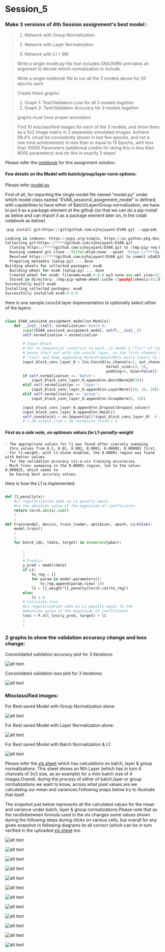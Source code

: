 # Session_5

### Make 3 versions of 4th Session assignment's best model :
> 1. Network with Group Normalization

> 2. Network with Layer Normalization

> 3. Network with L1 + BN


> Write a single model.py file that includes GN/LN/BN and takes an argument to decide which normalization to include.

> Write a single notebook file to run all the 3 models above for 20 epochs each

> Create these graphs:
> 1. Graph 1: Test/Validation Loss for all 3 models together
> 2. Graph 2: Test/Validation Accuracy for 3 models together

> graphs must have proper annotation

> Find 10 misclassified images for each of the 3 models, and show them as a 5x2 image matrix in 3 separately annotated images.  Achieve 99.4% (must be consistently shown in last few epochs, and not a one-time achievement) in  less than or equal to 15 Epochs, with less than 10000 Parameters (additional credits for doing this in less than 8000 parameters) and do this in exactly 3 steps!


Please refer the [notebook](https://github.com/ojhajayant/EVA8/blob/main/session_5/EVA8_session5_assignment.ipynb) for this assignment solution.

#### Few details on the Model with batch/group/layer norm options:

Please refer [model.py](https://github.com/ojhajayant/EVA8/blob/main/session_5/modular/models/model.py)

First of all, for importing the single model file named "model.py" under which model class named "EVA8_session4_assignment_model" is defined, with capabilities to have either of Batch/Layer/Group normalization, we have to put it as a package-element at the github (so that we can do a pip-install as below and can import it as a package element later on, in the colab notebook as below)

```python
!pip install git+https://git@github.com/ojhajayant/EVA8.git --upgrade 

Looking in indexes: https://pypi.org/simple, https://us-python.pkg.dev/colab-wheels/public/simple/
Collecting git+https://****@github.com/ojhajayant/EVA8.git
  Cloning https://****@github.com/ojhajayant/EVA8.git to /tmp/pip-req-build-_vv0i96a
  Running command git clone --filter=blob:none --quiet 'https://****@github.com/ojhajayant/EVA8.git' /tmp/pip-req-build-_vv0i96a
  Resolved https://****@github.com/ojhajayant/EVA8.git to commit a3a82086f39e93297bfbee2bd32774126ad203a3
  Preparing metadata (setup.py) ... done
Building wheels for collected packages: eva8
  Building wheel for eva8 (setup.py) ... done
  Created wheel for eva8: filename=eva8-0.0.0-py3-none-any.whl size=3221 sha256=13c89c20108e24af6e90c535b6c3a81bc9f746f67fa5d314ee2342a78ffe7bb7
  Stored in directory: /tmp/pip-ephem-wheel-cache-15pwa9gt/wheels/91/2b/81/6528ca90c705fbe7f126306baa4c34cd2cbf0ea8fcb5a3dd90
Successfully built eva8
Installing collected packages: eva8
Successfully installed eva8-0.0.0
 ```


Here is one sample conv2d layer implementation to optionally select either of the layers: 	  
```python

class EVA8_session4_assignment_model(nn.Module):
    def __init__(self, normalization='batch'):
        super(EVA8_session4_assignment_model, self).__init__()
        self.normalization = normalization

        # Input Block
        # For nn.Sequential construct to work, it needs a "list" of layers,
        # hence start out with the conv2d layer, as the first element of such
        # "list" and keep appending Norm/Dropout/Relu extra layers to it.
        input_block_conv_layer_0 = [nn.Conv2d(in_channels=1, out_channels=10,
                                              kernel_size=(3, 3),
                                              padding=0, bias=False)]
        if self.normalization == 'batch':
            input_block_conv_layer_0.append(nn.BatchNorm2d(10))
        elif self.normalization == 'layer':
            input_block_conv_layer_0.append(nn.LayerNorm([10, 26, 26]))
        elif self.normalization == 'group':
            input_block_conv_layer_0.append(nn.GroupNorm(5, 10))

        input_block_conv_layer_0.append(nn.Dropout(dropout_value))
        input_block_conv_layer_0.append(nn.ReLU())
        self.convblock1 = nn.Sequential(*input_block_conv_layer_0)  # input_size
        # = 28 output_size = 26 receptive_field = 3

 ```

##### First as a side note, on optimum values for L1-penalty-weight
    - The appropriate values for l1 was found after coarsely sweeping
      thru values from 0.1, 0.01, 0.001, 0.0001, 0.00001, 0.000001 first.
    - For l1-weight, with l1-alone enabled, the 0.00001 region was found with better values
      for the validation accuracy vis-a-vis training accuracies.
    - Much finer sweeping in the 0.00001 region, led to the value: 0.000025, which seems to
      be having best accuracy values.
	  
Here is how the L1 is implemented: 	  
```python

def l1_penalty(x):
    #L1 regularization adds an L1 penalty equal
    #to the absolute value of the magnitude of coefficients
    return torch.abs(x).sum()
	:
	:
def train(model, device, train_loader, optimizer, epoch, L1=False):
    model.train()
	:
	:
    for batch_idx, (data, target) in enumerate(pbar):
        
		:	
		:
        # Predict
        y_pred = model(data)
        if L1:
            to_reg = []
            for param in model.parameters():
                to_reg.append(param.view(-1))
            l1 = l1_weight*l1_penalty(torch.cat(to_reg))
        else:
            l1 = 0
        # Calculate loss
        #L1 regularization adds an L1 penalty equal to the 
        #absolute value of the magnitude of coefficients
        loss = F.nll_loss(y_pred, target) + l1     
        :
		:

 ```


###  2 graphs to show the validation accuracy change and loss change:

Consolidated validation accuracy plot for 3 iterations:

![alt text](https://github.com/ojhajayant/EVA8/blob/main/session_5/model_consolidated_test_acc.png "Logo Title Text 1")

Consolidated validation loss plot for 3 iterations:

![alt text](https://github.com/ojhajayant/EVA8/blob/main/session_5/model_consolidated_test_loss.png "Logo Title Text 1")

###  Misclassified images:

For Best saved Model with Group Normalization alone:

![alt text](https://github.com/ojhajayant/EVA8/blob/main/session_5/misclassified_grp_norm_l1_0.png "Logo Title Text 1")


For Best saved Model with Layer Normalization alone:

![alt text](https://github.com/ojhajayant/EVA8/blob/main/session_5/misclassified_layer_norm_l1_0.png "Logo Title Text 1")


For Best saved Model with Batch Normalization & L1:

![alt text](https://github.com/ojhajayant/EVA8/blob/main/session_5/misclassified_batch_norm_l1_1.png "Logo Title Text 1")



Please refer the [xls sheet](https://github.com/ojhajayant/EVA8/blob/main/session_5/Normalizations.xlsx) which has calculations on batch, layer & group normalizations.
This sheet shows an Nth Layer (which has in turn 4 channels of 3x3 size, as an example) for a mini-batch size of 4 images.Overall, during the process of either of batch,layer or group normalizations we want to know, across what pixel values are we calculating our mean and variances.Following snaps below try to illustrate that itself.

The snapshot just below represents all the calculated values for the mean and variance under batch, layer & group normalizations.Please note that as the randinbetween formula used in the xls changes some values shown during the following steps during clicks on various cells, but overall for any given snapshot in following diagrams its all correct (which can be in turn verified in the uploaded [xls sheet](https://github.com/ojhajayant/EVA8/blob/main/session_5/Normalizations.xlsx) too.


![alt text](https://github.com/ojhajayant/EVA8/blob/main/session_5/all_normalization_calculated.png "Logo Title Text 1")

![alt text](https://github.com/ojhajayant/EVA8/blob/main/session_5/one_sample_mean_under_batch_norm_calculated.png "Logo Title Text 1")

![alt text](https://github.com/ojhajayant/EVA8/blob/main/session_5/one_sample_var_under_batch_norm_calculated.png "Logo Title Text 1")

![alt text](https://github.com/ojhajayant/EVA8/blob/main/session_5/one_sample_mean_under_layer_norm_calculated.png "Logo Title Text 1")

![alt text](https://github.com/ojhajayant/EVA8/blob/main/session_5/one_sample_var_under_layer_norm_calculated.png "Logo Title Text 1")

![alt text](https://github.com/ojhajayant/EVA8/blob/main/session_5/one_sample_mean_for_grp_1_under_group_norm_calculated.png "Logo Title Text 1")

![alt text](https://github.com/ojhajayant/EVA8/blob/main/session_5/one_sample_mean_for_grp_2_under_group_norm_calculated.png "Logo Title Text 1")

![alt text](https://github.com/ojhajayant/EVA8/blob/main/session_5/one_sample_var_for_grp_1_under_group_norm_calculated.png "Logo Title Text 1")

![alt text](https://github.com/ojhajayant/EVA8/blob/main/session_5/one_sample_var_for_grp_2_under_group_norm_calculated.png "Logo Title Text 1")


![alt text](https://github.com/ojhajayant/EVA8/blob/main/session_5/confusion_matrix%20%26%20classification_rpt_grp_norm_l1_0.png "Logo Title Text 1")

![alt text](https://github.com/ojhajayant/EVA8/blob/main/session_5/confusion_matrix%20%26%20classification_rpt_layer_norm_l1_0.png "Logo Title Text 1")

![alt text](https://github.com/ojhajayant/EVA8/blob/main/session_5/confusion_matrix%20%26%20classification_rpt_batch_norm_l1_1.png "Logo Title Text 1")
















